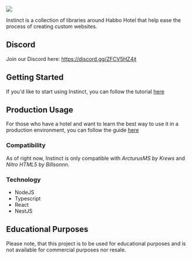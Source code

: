 <img src="https://i.imgur.com/gOi5doh.png"/>

Instinct is a collection of libraries around Habbo Hotel that help ease the process of creating custom websites.  

## Discord
Join our Discord here: https://discord.gg/ZFCV5HZ4jt

## Getting Started
If you'd like to start using Instinct, you can follow the tutorial [here](doc/GETTING_STARTED.md)

## Production Usage
For those who have a hotel and want to learn the best way to use it in a production environment, you can follow the guide [here](doc/DEPLOYMENTS.md)

### Compatibility
As of right now, Instinct is only compatible with *ArcturusMS by Krews* and *Nitro HTML5 by Billsonnn*. 

### Technology
* NodeJS
* Typescript
* React
* NestJS


## Educational Purposes
Please note, that this project is to be used for educational purposes and is not available for commercial purposes nor resale.
